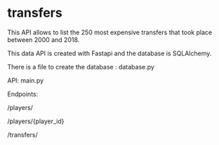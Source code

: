 # transfers

This API allows to list the 250 most expensive transfers that took place between 2000 and 2018. 

This data API is created with Fastapi and the database is SQLAlchemy.

There is a file to create the database : database.py

API: main.py

Endpoints:

/players/

/players/{player_id}

/transfers/

